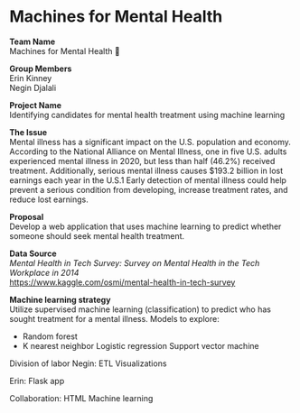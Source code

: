 # Machines for Mental Health

__Team Name__   
Machines for Mental Health 🤖

__Group Members__   
Erin Kinney   
Negin Djalali

__Project Name__  
Identifying candidates for mental health treatment using machine learning

__The Issue__  
Mental illness has a significant impact on the U.S. population and economy. According to the National Alliance on Mental Illness, one in five U.S. adults experienced mental illness in 2020, but less than half (46.2%) received treatment. Additionally, serious mental illness causes $193.2 billion in lost earnings each year in the U.S.1 Early detection of mental illness could help prevent a serious condition from developing, increase treatment rates, and reduce lost earnings.


__Proposal__   
Develop a web application that uses machine learning to predict whether someone should seek mental health treatment.

__Data Source__   
_Mental Health in Tech Survey: Survey on Mental Health in the Tech Workplace in 2014_   
https://www.kaggle.com/osmi/mental-health-in-tech-survey

__Machine learning strategy__   
Utilize supervised machine learning (classification) to predict who has sought treatment for a mental illness. Models to explore:   
+ Random forest
+ K nearest neighbor
Logistic regression
Support vector machine

Division of labor
Negin:
ETL
Visualizations

Erin:
Flask app

Collaboration:
HTML
Machine learning
